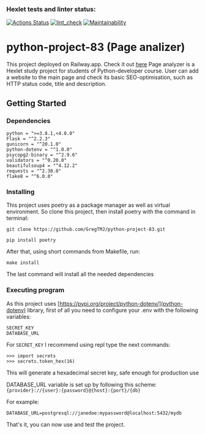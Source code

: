 ### Hexlet tests and linter status:
[![Actions Status](https://github.com/David-Roklem/python-project-83/workflows/hexlet-check/badge.svg)](https://github.com/David-Roklem/python-project-83/actions)
[![lint_check](https://github.com/David-Roklem/python-project-83/actions/workflows/lint-check.yaml/badge.svg?branch=main)](https://github.com/David-Roklem/python-project-83/actions/workflows/lint-check.yaml)
[![Maintainability](https://api.codeclimate.com/v1/badges/fe790627cc6e86b7db59/maintainability)](https://codeclimate.com/github/David-Roklem/python-project-83/maintainability)


# python-project-83 (Page analizer)
This project deployed on Railway.app. Check it out [here](https://python-project-83-production-98c7.up.railway.app/)
Page analyzer is a Hexlet study project for students of Python-developer course. User can add a website to the main page and check its basic SEO-optimisation, such as HTTP status code, title and description.


## Getting Started

### Dependencies
```
python = ">=3.8.1,<4.0.0"
Flask = "^2.2.3"
gunicorn = "^20.1.0"
python-dotenv = "^1.0.0"
psycopg2-binary = "^2.9.6"
validators = "^0.20.0"
beautifulsoup4 = "^4.12.2"
requests = "^2.30.0"
flake8 = "^6.0.0"
```

### Installing
This project uses poetry as a package manager as well as virtual environment. So clone this project, then install poetry with the command in terminal:
```
git clone https://github.com/GregTMJ/python-project-83.git
```
```
pip install poetry
```
After that, using short commands from Makefile, run:
```
make install
```
The last command will install all the needed dependencies

### Executing program
As this project uses [https://pypi.org/project/python-dotenv/](python-dotenv) library, first of all you need to configure your .env with the following variables:
```
SECRET_KEY
DATABASE_URL
```
For `SECRET_KEY` I recommend using repl type the next commands:
```
>>> import secrets
>>> secrets.token_hex(16)
```
This will generate a hexadecimal secret key, safe enough for production use

DATABASE_URL variable is set up by following this scheme:
`{provider}://{user}:{password}@{host}:{port}/{db}`

For example:
```
DATABASE_URL=postgresql://janedoe:mypassword@localhost:5432/mydb
```

That's it, you can now use and test the project.
